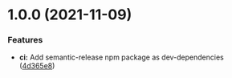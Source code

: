 # 1.0.0 (2021-11-09)


### Features

* **ci:** Add semantic-release npm package as dev-dependencies ([4d365e8](https://github.com/public-sysunicorns-info/websocket_example/commit/4d365e8f8a078e7d3bde32d65df902e65823d19e))
